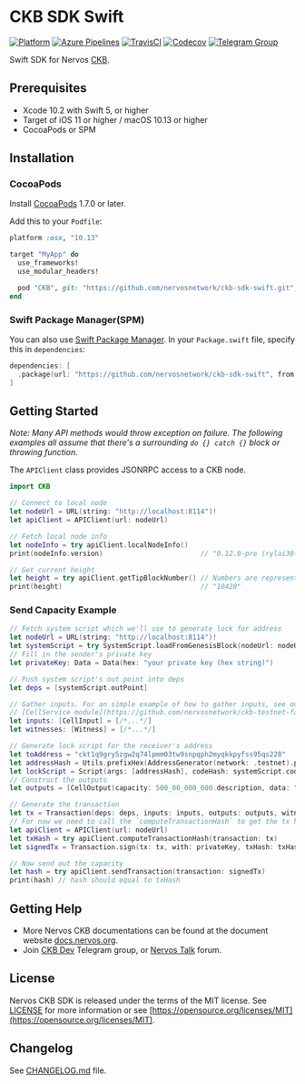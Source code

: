 # CKB SDK Swift

[![Platform](https://img.shields.io/badge/Platforms-iOS%20%7C%20macOS%20%7C%20Linux-4e4e4e.svg?colorA=28a745)](#installation)
[![Azure Pipelines](https://dev.azure.com/nervosnetwork/ckb-sdk-swift/_apis/build/status/nervosnetwork.ckb-sdk-swift?branchName=develop)](https://dev.azure.com/nervosnetwork/ckb-sdk-swift/_build/latest?definitionId=7&branchName=develop)
[![TravisCI](https://travis-ci.com/nervosnetwork/ckb-sdk-swift.svg?branch=develop)](https://travis-ci.com/nervosnetwork/ckb-sdk-swift)
[![Codecov](https://codecov.io/gh/nervosnetwork/ckb-sdk-swift/branch/develop/graph/badge.svg)](https://codecov.io/gh/nervosnetwork/ckb-sdk-swift/branch/develop)
[![Telegram Group](https://cdn.rawgit.com/Patrolavia/telegram-badge/8fe3382b/chat.svg)](https://t.me/nervos_ckb_dev)

Swift SDK for Nervos [CKB](https://github.com/nervosnetwork/ckb).

## Prerequisites

* Xcode 10.2 with Swift 5, or higher
* Target of iOS 11 or higher / macOS 10.13 or higher
* CocoaPods or SPM

## Installation

### CocoaPods

Install [CocoaPods](http://cocoapods.org/?q=cryptoSwift) 1.7.0 or later.

Add this to your `Podfile`:

```ruby
platform :osx, "10.13"

target "MyApp" do
  use_frameworks!
  use_modular_headers!

  pod "CKB", git: "https://github.com/nervosnetwork/ckb-sdk-swift.git", tag: "v0.13.0"
end
```

### Swift Package Manager(SPM)

You can also use [Swift Package Manager](https://swift.org/package-manager/). In your `Package.swift` file, specify this in `dependencies`:

```swift
dependencies: [
  .package(url: "https://github.com/nervosnetwork/ckb-sdk-swift", from: "0.13.0")
]
```

## Getting Started

*Note: Many API methods would throw exception on failure. The following examples all assume that there's a surrounding `do {} catch {}` block or throwing function.*

The `APIClient` class provides JSONRPC access to a CKB node.

```swift
import CKB

// Connect to local node
let nodeUrl = URL(string: "http://localhost:8114")!
let apiClient = APIClient(url: nodeUrl)

// Fetch local node info
let nodeInfo = try apiClient.localNodeInfo()
print(nodeInfo.version)                        // "0.12.0-pre (rylai30-1-g3e765560 2019-05-16)"

// Get current height
let height = try apiClient.getTipBlockNumber() // Numbers are represented as strings
print(height)                                  // "10420"
```

### Send Capacity Example

```swift
// Fetch system script which we'll use to generate lock for address
let nodeUrl = URL(string: "http://localhost:8114")!
let systemScript = try SystemScript.loadFromGenesisBlock(nodeUrl: nodeUrl)
// Fill in the sender's private key
let privateKey: Data = Data(hex: "your private key (hex string)")

// Push system script's out point into deps
let deps = [systemScript.outPoint]

// Gather inputs. For an simple example of how to gather inputs, see our Testnet Faucet's
// [CellService module](https://github.com/nervosnetwork/ckb-testnet-faucet/blob/68205ac338fa3ea3a3f007d8485c15de52cb3abd/faucet-server/Sources/App/Services/CellService.swift#L30-L48).
let inputs: [CellInput] = [/*...*/]
let witnesses: [Witness] = [/*...*/]

// Generate lock script for the receiver's address
let toAddress = "ckt1q9gry5zgw2q74lpmm03tw9snpqph2myqkkpyfss95qs228"
let addressHash = Utils.prefixHex(AddressGenerator(network: .testnet).publicKeyHash(for: toAddress)!) // "0x7281eafc3bdbe2b716130803756c80b58244c205"
let lockScript = Script(args: [addressHash], codeHash: systemScript.codeHash)
// Construct the outputs
let outputs = [CellOutput(capacity: 500_00_000_000.description, data: "0x", lock: lockScript, type: nil)]

// Generate the transaction
let tx = Transaction(deps: deps, inputs: inputs, outputs: outputs, witnesses: witnesses)
// For now we need to call the `computeTransactionHash` to get the tx hash
let apiClient = APIClient(url: nodeUrl)
let txHash = try apiClient.computeTransactionHash(transaction: tx)
let signedTx = Transaction.sign(tx: tx, with: privateKey, txHash: txHash)

// Now send out the capacity
let hash = try apiClient.sendTransaction(transaction: signedTx)
print(hash) // hash should equal to txHash
```

## Getting Help

* More Nervos CKB documentations can be found at the document website [docs.nervos.org](https://docs.nervos.org).
* Join [CKB Dev](https://t.me/nervos_ckb_dev) Telegram group, or [Nervos Talk](https://talk.nervos.org/) forum.

## License

Nervos CKB SDK is released under the terms of the MIT license. See [LICENSE](LICENSE) for more information or see [https://opensource.org/licenses/MIT](https://opensource.org/licenses/MIT).

## Changelog

See [CHANGELOG.md](CHANGELOG.md) file.
